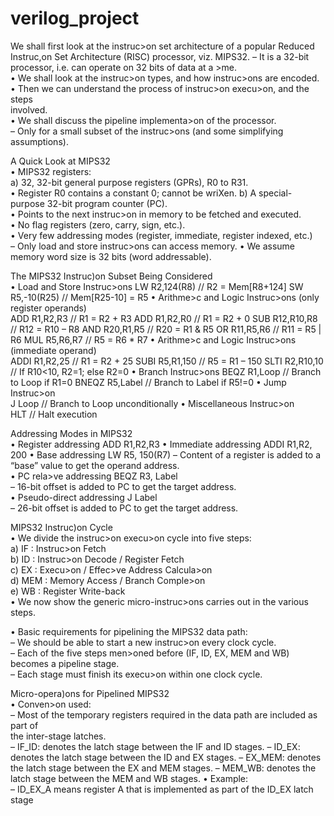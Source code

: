 # verilog_project

We	shall	first	look	at	the	instruc>on	set	architecture	of	a	popular	Reduced	
Instruc,on	Set	Architecture	(RISC)	processor,	viz.	MIPS32.	
– It	is	a	32-bit	processor,	i.e.	can	operate	on	32	bits	of	data	at	a	>me.	
• We	shall	look	at	the	instruc>on	types,	and	how	instruc>ons	are	encoded.	
• Then	we	can	understand	the	process	of	instruc>on	execu>on,	and	the	steps	
involved.	
• We	shall	discuss	the	pipeline	implementa>on	of	the	processor.	
– Only	for	a	small	subset	of	the	instruc>ons	(and	some	simplifying	assumptions).



A	Quick	Look	at	MIPS32	
• MIPS32	registers:	
a) 32,	32-bit	general	purpose	registers	(GPRs),	R0	to	R31.	
• Register	R0	contains	a	constant	0;	cannot	be	wriXen.	
b) A	special-purpose	32-bit	program	counter	(PC).	
• Points	to	the	next	instruc>on	in	memory	to	be	fetched	and	executed.	
• No	flag	registers	(zero,	carry,	sign,	etc.).	
• Very	few	addressing	modes	(register,	immediate,	register	indexed,	etc.)	
– Only	load	and	store	instruc>ons	can	access	memory.	
• We	assume	memory	word	size	is	32	bits	(word	addressable).


The	MIPS32	Instruc)on	Subset	Being	Considered	
• Load	and	Store	Instruc>ons	
LW R2,124(R8) // R2 = Mem[R8+124] 
SW R5,-10(R25) // Mem[R25-10] = R5 
• Arithme>c	and	Logic	Instruc>ons	(only	register	operands)	
ADD R1,R2,R3 // R1 = R2 + R3 
ADD R1,R2,R0 // R1 = R2 + 0 
SUB R12,R10,R8 // R12 = R10 – R8 
AND R20,R1,R5 // R20 = R1 & R5 
OR R11,R5,R6 // R11 = R5 | R6 
MUL R5,R6,R7 // R5 = R6 * R7
• Arithme>c	and	Logic	Instruc>ons	(immediate	operand)	
ADDI R1,R2,25 // R1 = R2 + 25 
SUBI R5,R1,150 // R5 = R1 – 150 
SLTI R2,R10,10 // If R10<10, R2=1; else R2=0 
• Branch	Instruc>ons	
BEQZ R1,Loop // Branch to Loop if R1=0 
BNEQZ R5,Label // Branch to Label if R5!=0 
• Jump	Instruc>on	
J Loop // Branch to Loop unconditionally 
• Miscellaneous	Instruc>on	
HLT // Halt execution


Addressing	Modes	in	MIPS32	
• Register	addressing ADD R1,R2,R3	
• Immediate	addressing ADDI R1,R2,	200	
• Base	addressing LW R5,	150(R7)	
– Content	of	a	register	is	added	to	a	“base”	value	to	get	the	operand	address.	
• PC	rela>ve	addressing BEQZ R3,	Label	
– 16-bit	offset	is	added	to	PC	to	get	the	target	address.	
• Pseudo-direct	addressing J Label	
– 26-bit	offset	is	added	to	PC	to	get	the	target	address.	


MIPS32	Instruc)on	Cycle	
• We	divide	the	instruc>on	execu>on	cycle	into	five	steps:	
a) IF	 :	Instruc>on	Fetch	
b) ID	 :	Instruc>on	Decode	/	Register	Fetch	
c) EX	 :	Execu>on	/	Effec>ve	Address	Calcula>on	
d) MEM	 :	Memory	Access	/	Branch	Comple>on	
e) WB	 :	Register	Write-back	
• We	now	show	the	generic	micro-instruc>ons	carries	out	in	the	
various	steps.


• Basic	requirements	for	pipelining	the	MIPS32	data	path:	
– We	should	be	able	to	start	a	new	instruc>on	every	clock	cycle.	
– Each	of	the	five	steps	men>oned	before	(IF,	ID,	EX,	MEM	and	WB)	
becomes	a	pipeline	stage.	
– Each	stage	must	finish	its	execu>on	within	one	clock	cycle.	



Micro-opera)ons	for	Pipelined	MIPS32	
• Conven>on	used:	
– Most	of	the	temporary	registers	required	in	the	data	path	are	included	as	part	of	
the	inter-stage	latches.	
– IF_ID:	denotes	the	latch	stage	between	the	IF	and	ID	stages.	
– ID_EX:	denotes	the	latch	stage	between	the	ID	and	EX	stages.	
– EX_MEM:	denotes	the	latch	stage	between	the	EX	and	MEM	stages.	
– MEM_WB:	denotes	the	latch	stage	between	the	MEM	and	WB	stages.	
• Example:	
– ID_EX_A	means	register	A	that	is	implemented	as	part	of	the	ID_EX	latch	stage

